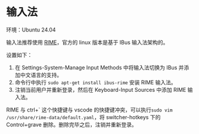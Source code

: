 # 输入法

环境：Ubuntu 24.04

输入法推荐使用 [RIME](https://rime.im/)，官方的 linux 版本是基于 IBus 输入法架构的。

设置如下：

1. 在 Settings-System-Manage Input Methods 中将输入法切换为 IBus 并添加中文语言的支持。
1. 命令行中执行 `sudo apt-get install ibus-rime` 安装 RIME 输入法。
1. 注销当前用户并重新登录，然后在 Keyboard-Input Sources 中添加 RIME 输入法。

RIME 与 ctrl+\` 这个快捷键与 vscode 的快捷键冲突，可以执行`sudo vim /usr/share/rime-data/default.yaml`，将 switcher-hotkeys 下的 Control+grave 删除。删除完毕之后，注销并重新登录。
